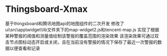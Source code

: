 # Thingsboard-Xmax
基于thingsboard和腾讯地图api的地图组件的二次开发
修改了ui\src\app\widget\lib文件夹下的map-widget2.js和tencent-map.js
实现了根据某种警报的阈值和测量值绘制该警报的覆盖范围的渲染效果
该渲染效果可通过双击节点图标动态开启或关闭，且在当前没有警报的情况下保存了最近一次警报的数据以便查看和记录
